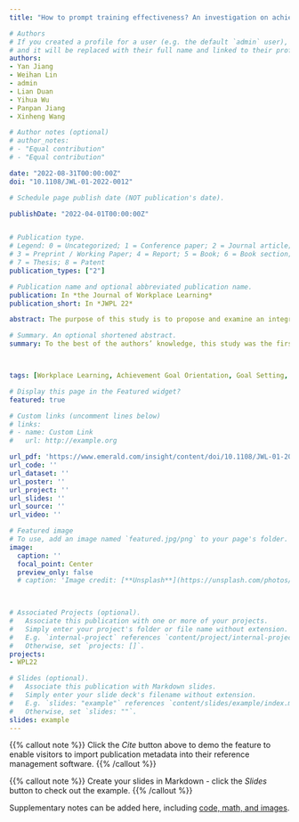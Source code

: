 ```yaml
---
title: "How to prompt training effectiveness? An investigation on achievement goal setting intervention in workplace learning"

# Authors
# If you created a profile for a user (e.g. the default `admin` user), write the username (folder name) here 
# and it will be replaced with their full name and linked to their profile.
authors:
- Yan Jiang
- Weihan Lin
- admin
- Lian Duan
- Yihua Wu
- Panpan Jiang
- Xinheng Wang

# Author notes (optional)
# author_notes:
# - "Equal contribution"
# - "Equal contribution"

date: "2022-08-31T00:00:00Z"
doi: "10.1108/JWL-01-2022-0012"

# Schedule page publish date (NOT publication's date).

publishDate: "2022-04-01T00:00:00Z"


# Publication type.
# Legend: 0 = Uncategorized; 1 = Conference paper; 2 = Journal article;
# 3 = Preprint / Working Paper; 4 = Report; 5 = Book; 6 = Book section;
# 7 = Thesis; 8 = Patent
publication_types: ["2"]

# Publication name and optional abbreviated publication name.
publication: In *the Journal of Workplace Learning*
publication_short: In *JWPL 22*

abstract: The purpose of this study is to propose and examine an integrated learning model for improving training effectiveness in workplace learning. Specifically, this study investigated the effect of achievement goal-setting intervention across three groups of new employees from a multinational medical company. During a three-day remote training program, the role of each achievement goal orientation (AGO) in goal setting intervention and their relations with trainees’ applied learning strategies were examined. This study proposed and validated an integrated training model for improving remote workplace learning effectiveness.

# Summary. An optional shortened abstract.
summary: To the best of the authors’ knowledge, this study was the first to combine the intervention of goal setting and types of AGOs into workplace learning. This study adds to previous research on goal setting theory and AGO theory for the practical application and proposes an effective model for learners’ adaptive remote learning. Findings of this study can be used to provide educational psychological insights for training and learning in both industrial and academic settings.



tags: [Workplace Learning, Achievement Goal Orientation, Goal Setting, Deep Learning, Training Effectiveness, Learning Behavior, Learning Intervention, Intelligent Tutoring System]

# Display this page in the Featured widget?
featured: true

# Custom links (uncomment lines below)
# links:
# - name: Custom Link
#   url: http://example.org

url_pdf: 'https://www.emerald.com/insight/content/doi/10.1108/JWL-01-2022-0012/full/pdf?title=how-to-prompt-training-effectiveness-an-investigation-on-achievement-goal-setting-intervention-in-workplace-learning'
url_code: ''
url_dataset: ''
url_poster: ''
url_project: ''
url_slides: ''
url_source: ''
url_video: ''

# Featured image
# To use, add an image named `featured.jpg/png` to your page's folder. 
image:
  caption: ''
  focal_point: Center
  preview_only: false
  # caption: 'Image credit: [**Unsplash**](https://unsplash.com/photos/pLCdAaMFLTE)'
  


# Associated Projects (optional).
#   Associate this publication with one or more of your projects.
#   Simply enter your project's folder or file name without extension.
#   E.g. `internal-project` references `content/project/internal-project/index.md`.
#   Otherwise, set `projects: []`.
projects:
- WPL22

# Slides (optional).
#   Associate this publication with Markdown slides.
#   Simply enter your slide deck's filename without extension.
#   E.g. `slides: "example"` references `content/slides/example/index.md`.
#   Otherwise, set `slides: ""`.
slides: example
---
```


{{% callout note %}}
Click the *Cite* button above to demo the feature to enable visitors to import publication metadata into their reference management software.
{{% /callout %}}

{{% callout note %}}
Create your slides in Markdown - click the *Slides* button to check out the example.
{{% /callout %}}

Supplementary notes can be added here, including [code, math, and images](https://wowchemy.com/docs/writing-markdown-latex/).
